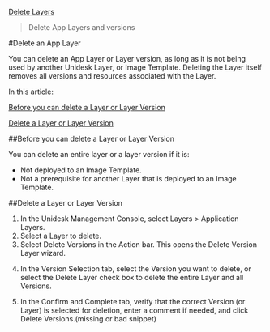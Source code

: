 [Delete Layers](layer_delete_co4)
 > Delete App Layers and versions
#Delete an App Layer
You can delete an App Layer or Layer version, as long as it is not being used by another Unidesk Layer, or Image Template. Deleting the Layer itself removes all versions and resources associated with the Layer.
In this article:
[Before you can delete a Layer or Layer Version ](#Before)[        ](#Before)
[Delete a Layer or Layer Version](#Delete)[        ](#Delete)
##Before you can delete a Layer or Layer Version<a name="Before"></a>
You can delete an entire layer or a layer version if it is:
<ul>            <li>Not deployed to an Image Template. </li>            <li>Not a prerequisite for another Layer that is deployed to an Image Template.</li>        </ul>
##Delete a Layer or Layer Version<a name="Delete"></a>
<ol>            <li>In the Unidesk Management Console, select <span>Layers > Application Layers</span>.</li>            <li>Select a Layer to delete. </li>            <li>Select <span>Delete Versions</span> in the Action bar. This opens the Delete Version Layer wizard.</li>            <li>                <p>In the Version Selection tab, select the Version you want to delete, or select the <span>Delete Layer</span> check box to delete the entire Layer and all Versions.</p>            </li>            <li>In the Confirm and Complete tab, verify that the correct Version (or Layer) is selected for deletion, enter a comment if needed, and click <span>Delete Versions</span>.(missing or bad snippet)</li>        </ol>

